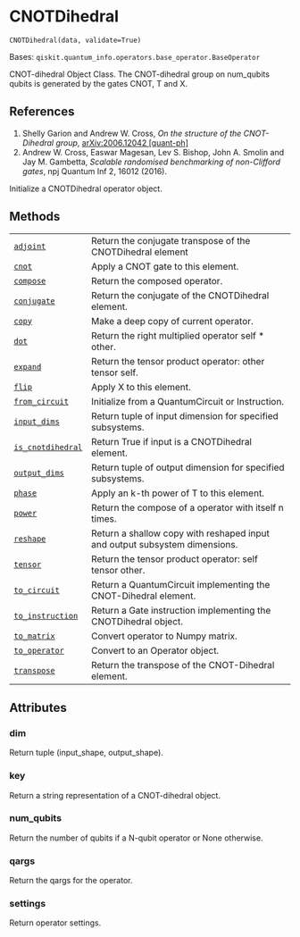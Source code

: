 # CNOTDihedral

<span id="undefined" />

`CNOTDihedral(data, validate=True)`

Bases: `qiskit.quantum_info.operators.base_operator.BaseOperator`

CNOT-dihedral Object Class. The CNOT-dihedral group on num\_qubits qubits is generated by the gates CNOT, T and X.

## References

1.  Shelly Garion and Andrew W. Cross, *On the structure of the CNOT-Dihedral group*, [arXiv:2006.12042 \[quant-ph\]](https://arxiv.org/abs/2006.12042)
2.  Andrew W. Cross, Easwar Magesan, Lev S. Bishop, John A. Smolin and Jay M. Gambetta, *Scalable randomised benchmarking of non-Clifford gates*, npj Quantum Inf 2, 16012 (2016).

Initialize a CNOTDihedral operator object.

## Methods

|                                                                                                                                                                                             |                                                                            |
| ------------------------------------------------------------------------------------------------------------------------------------------------------------------------------------------- | -------------------------------------------------------------------------- |
| [`adjoint`](qiskit.ignis.verification.CNOTDihedral.adjoint#qiskit.ignis.verification.CNOTDihedral.adjoint "qiskit.ignis.verification.CNOTDihedral.adjoint")                                 | Return the conjugate transpose of the CNOTDihedral element                 |
| [`cnot`](qiskit.ignis.verification.CNOTDihedral.cnot#qiskit.ignis.verification.CNOTDihedral.cnot "qiskit.ignis.verification.CNOTDihedral.cnot")                                             | Apply a CNOT gate to this element.                                         |
| [`compose`](qiskit.ignis.verification.CNOTDihedral.compose#qiskit.ignis.verification.CNOTDihedral.compose "qiskit.ignis.verification.CNOTDihedral.compose")                                 | Return the composed operator.                                              |
| [`conjugate`](qiskit.ignis.verification.CNOTDihedral.conjugate#qiskit.ignis.verification.CNOTDihedral.conjugate "qiskit.ignis.verification.CNOTDihedral.conjugate")                         | Return the conjugate of the CNOTDihedral element.                          |
| [`copy`](qiskit.ignis.verification.CNOTDihedral.copy#qiskit.ignis.verification.CNOTDihedral.copy "qiskit.ignis.verification.CNOTDihedral.copy")                                             | Make a deep copy of current operator.                                      |
| [`dot`](qiskit.ignis.verification.CNOTDihedral.dot#qiskit.ignis.verification.CNOTDihedral.dot "qiskit.ignis.verification.CNOTDihedral.dot")                                                 | Return the right multiplied operator self \* other.                        |
| [`expand`](qiskit.ignis.verification.CNOTDihedral.expand#qiskit.ignis.verification.CNOTDihedral.expand "qiskit.ignis.verification.CNOTDihedral.expand")                                     | Return the tensor product operator: other tensor self.                     |
| [`flip`](qiskit.ignis.verification.CNOTDihedral.flip#qiskit.ignis.verification.CNOTDihedral.flip "qiskit.ignis.verification.CNOTDihedral.flip")                                             | Apply X to this element.                                                   |
| [`from_circuit`](qiskit.ignis.verification.CNOTDihedral.from_circuit#qiskit.ignis.verification.CNOTDihedral.from_circuit "qiskit.ignis.verification.CNOTDihedral.from_circuit")             | Initialize from a QuantumCircuit or Instruction.                           |
| [`input_dims`](qiskit.ignis.verification.CNOTDihedral.input_dims#qiskit.ignis.verification.CNOTDihedral.input_dims "qiskit.ignis.verification.CNOTDihedral.input_dims")                     | Return tuple of input dimension for specified subsystems.                  |
| [`is_cnotdihedral`](qiskit.ignis.verification.CNOTDihedral.is_cnotdihedral#qiskit.ignis.verification.CNOTDihedral.is_cnotdihedral "qiskit.ignis.verification.CNOTDihedral.is_cnotdihedral") | Return True if input is a CNOTDihedral element.                            |
| [`output_dims`](qiskit.ignis.verification.CNOTDihedral.output_dims#qiskit.ignis.verification.CNOTDihedral.output_dims "qiskit.ignis.verification.CNOTDihedral.output_dims")                 | Return tuple of output dimension for specified subsystems.                 |
| [`phase`](qiskit.ignis.verification.CNOTDihedral.phase#qiskit.ignis.verification.CNOTDihedral.phase "qiskit.ignis.verification.CNOTDihedral.phase")                                         | Apply an k-th power of T to this element.                                  |
| [`power`](qiskit.ignis.verification.CNOTDihedral.power#qiskit.ignis.verification.CNOTDihedral.power "qiskit.ignis.verification.CNOTDihedral.power")                                         | Return the compose of a operator with itself n times.                      |
| [`reshape`](qiskit.ignis.verification.CNOTDihedral.reshape#qiskit.ignis.verification.CNOTDihedral.reshape "qiskit.ignis.verification.CNOTDihedral.reshape")                                 | Return a shallow copy with reshaped input and output subsystem dimensions. |
| [`tensor`](qiskit.ignis.verification.CNOTDihedral.tensor#qiskit.ignis.verification.CNOTDihedral.tensor "qiskit.ignis.verification.CNOTDihedral.tensor")                                     | Return the tensor product operator: self tensor other.                     |
| [`to_circuit`](qiskit.ignis.verification.CNOTDihedral.to_circuit#qiskit.ignis.verification.CNOTDihedral.to_circuit "qiskit.ignis.verification.CNOTDihedral.to_circuit")                     | Return a QuantumCircuit implementing the CNOT-Dihedral element.            |
| [`to_instruction`](qiskit.ignis.verification.CNOTDihedral.to_instruction#qiskit.ignis.verification.CNOTDihedral.to_instruction "qiskit.ignis.verification.CNOTDihedral.to_instruction")     | Return a Gate instruction implementing the CNOTDihedral object.            |
| [`to_matrix`](qiskit.ignis.verification.CNOTDihedral.to_matrix#qiskit.ignis.verification.CNOTDihedral.to_matrix "qiskit.ignis.verification.CNOTDihedral.to_matrix")                         | Convert operator to Numpy matrix.                                          |
| [`to_operator`](qiskit.ignis.verification.CNOTDihedral.to_operator#qiskit.ignis.verification.CNOTDihedral.to_operator "qiskit.ignis.verification.CNOTDihedral.to_operator")                 | Convert to an Operator object.                                             |
| [`transpose`](qiskit.ignis.verification.CNOTDihedral.transpose#qiskit.ignis.verification.CNOTDihedral.transpose "qiskit.ignis.verification.CNOTDihedral.transpose")                         | Return the transpose of the CNOT-Dihedral element.                         |

## Attributes

<span id="undefined" />

### dim

Return tuple (input\_shape, output\_shape).

<span id="undefined" />

### key

Return a string representation of a CNOT-dihedral object.

<span id="undefined" />

### num\_qubits

Return the number of qubits if a N-qubit operator or None otherwise.

<span id="undefined" />

### qargs

Return the qargs for the operator.

<span id="undefined" />

### settings

Return operator settings.
